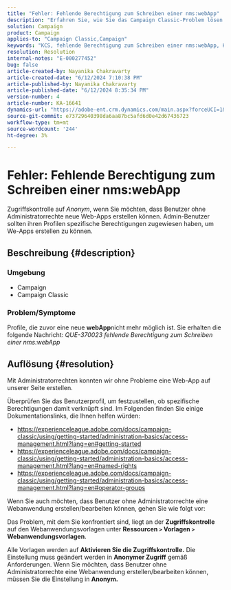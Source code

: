 ```yaml
---
title: "Fehler: Fehlende Berechtigung zum Schreiben einer nms:webApp"
description: "Erfahren Sie, wie Sie das Campaign Classic-Problem lösen können, bei dem Benutzer ohne Administratorrechte keine neue WebApp erstellen können. Setzen Sie die Zugriffskontrolle auf Anonymous."
solution: Campaign
product: Campaign
applies-to: "Campaign Classic,Campaign"
keywords: "KCS, fehlende Berechtigung zum Schreiben einer nms:webApp, Kampagne Classic. ACC"
resolution: Resolution
internal-notes: "E-000277452"
bug: false
article-created-by: Nayanika Chakravarty
article-created-date: "6/12/2024 7:10:38 PM"
article-published-by: Nayanika Chakravarty
article-published-date: "6/12/2024 8:35:34 PM"
version-number: 4
article-number: KA-16641
dynamics-url: "https://adobe-ent.crm.dynamics.com/main.aspx?forceUCI=1&pagetype=entityrecord&etn=knowledgearticle&id=21a0576e-ef28-ef11-840a-000d3a3764e0"
source-git-commit: e73729640398da6aa87bc5afd6d0e42d67436723
workflow-type: tm+mt
source-wordcount: '244'
ht-degree: 3%

---
```


# Fehler: Fehlende Berechtigung zum Schreiben einer nms:webApp


Zugriffskontrolle auf *Anonym*, wenn Sie möchten, dass Benutzer ohne Administratorrechte neue Web-Apps erstellen können. Admin-Benutzer sollten ihren Profilen spezifische Berechtigungen zugewiesen haben, um We-Apps erstellen zu können.

## Beschreibung {#description}


### <b>Umgebung</b>

- Campaign
- Campaign Classic


### <b>Problem/Symptome</b>

Profile, die zuvor eine neue <b>webApp</b>nicht mehr möglich ist. Sie erhalten die folgende Nachricht: *QUE-370023 fehlende Berechtigung zum Schreiben einer nms:webApp*




## Auflösung {#resolution}


Mit Administratorrechten konnten wir ohne Probleme eine Web-App auf unserer Seite erstellen.

Überprüfen Sie das Benutzerprofil, um festzustellen, ob spezifische Berechtigungen damit verknüpft sind. Im Folgenden finden Sie einige Dokumentationslinks, die Ihnen helfen würden:

- https://experienceleague.adobe.com/docs/campaign-classic/using/getting-started/administration-basics/access-management.html?lang=en#getting-started
- https://experienceleague.adobe.com/docs/campaign-classic/using/getting-started/administration-basics/access-management.html?lang=en#named-rights
- https://experienceleague.adobe.com/docs/campaign-classic/using/getting-started/administration-basics/access-management.html?lang=en#operator-groups


Wenn Sie auch möchten, dass Benutzer ohne Administratorrechte eine Webanwendung erstellen/bearbeiten können, gehen Sie wie folgt vor:

Das Problem, mit dem Sie konfrontiert sind, liegt an der <b>Zugriffskontrolle</b> auf den Webanwendungsvorlagen unter <b>Ressourcen `>`  Vorlagen `>`  Webanwendungsvorlagen</b>.

Alle Vorlagen werden auf <b>Aktivieren Sie die Zugriffskontrolle.</b> Die Einstellung muss geändert werden in <b>Anonymer Zugriff</b> gemäß Anforderungen. Wenn Sie möchten, dass Benutzer ohne Administratorrechte eine Webanwendung erstellen/bearbeiten können, müssen Sie die Einstellung in <b>Anonym.</b>
